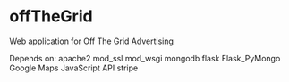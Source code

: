 # offTheGrid
Web application for Off The Grid Advertising

Depends on:
apache2
mod_ssl
mod_wsgi
mongodb
flask
Flask_PyMongo
Google Maps JavaScript API
stripe